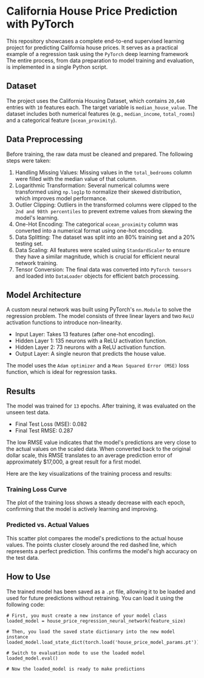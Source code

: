 # California House Price Prediction with PyTorch
This repository showcases a complete end-to-end supervised learning project for predicting California house prices. It serves as a practical example of a regression task using the `PyTorch` deep learning framework
The entire process, from data preparation to model training and evaluation, is implemented in a single Python script.

## Dataset
The project uses the California Housing Dataset, which contains `20,640` entries with `10` features each. The target variable is `median_house_value`. The dataset includes both numerical features (e.g., `median_income`, `total_rooms`) and a categorical feature (`ocean_proximity`).

## Data Preprocessing
Before training, the raw data must be cleaned and prepared. The following steps were taken:
1. Handling Missing Values: Missing values in the `total_bedrooms` column were filled with the median value of that column.
2. Logarithmic Transformation: Several numerical columns were transformed using `np.log1p` to normalize their skewed distribution, which improves model performance.
3. Outlier Clipping: Outliers in the transformed columns were clipped to the `2nd and 98th percentiles` to prevent extreme values from skewing the model's learning.
4. One-Hot Encoding: The categorical `ocean_proximity` column was converted into a numerical format using one-hot encoding.
5. Data Splitting: The dataset was split into an 80% training set and a 20% testing set.
6. Data Scaling: All features were scaled using `StandardScaler` to ensure they have a similar magnitude, which is crucial for efficient neural network training.
7. Tensor Conversion: The final data was converted into `PyTorch tensors` and loaded into `DataLoader` objects for efficient batch processing.

## Model Architecture
A custom neural network was built using PyTorch's `nn.Module` to solve the regression problem. The model consists of three linear layers and two `ReLU` activation functions to introduce non-linearity.
+ Input Layer: Takes 13 features (after one-hot encoding).
+ Hidden Layer 1: 135 neurons with a ReLU activation function.
+ Hidden Layer 2: 73 neurons with a ReLU activation function.
+ Output Layer: A single neuron that predicts the house value.

The model uses the `Adam optimizer` and a `Mean Squared Error (MSE)` loss function, which is ideal for regression tasks.

## Results
The model was trained for `13` epochs. After training, it was evaluated on the unseen test data.
- Final Test Loss (MSE): 0.082
- Final Test RMSE: 0.287

The low RMSE value indicates that the model's predictions are very close to the actual values on the scaled data. When converted back to the original dollar scale, this RMSE translates to an average prediction error of approximately $17,000, a great result for a first model.

Here are the key visualizations of the training process and results:
### Training Loss Curve
The plot of the training loss shows a steady decrease with each epoch, confirming that the model is actively learning and improving.

### Predicted vs. Actual Values
This scatter plot compares the model's predictions to the actual house values. The points cluster closely around the red dashed line, which represents a perfect prediction. This confirms the model's high accuracy on the test data.

## How to Use
The trained model has been saved as a `.pt` file, allowing it to be loaded and used for future predictions without retraining. You can load it using the following code:
```
# First, you must create a new instance of your model class
loaded_model = house_price_regression_neural_network(feature_size)

# Then, you load the saved state dictionary into the new model instance
loaded_model.load_state_dict(torch.load('house_price_model_params.pt'))

# Switch to evaluation mode to use the loaded model
loaded_model.eval()

# Now the loaded_model is ready to make predictions
```
